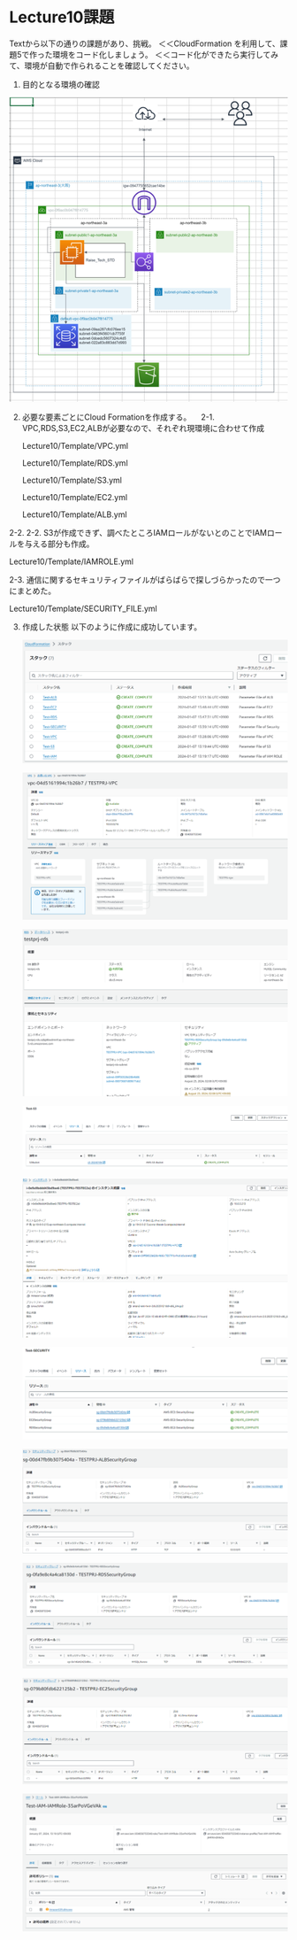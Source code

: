 # Lecture10課題

Textから以下の通りの課題があり、挑戦。
＜＜CloudFormation を利用して、課題5で作った環境をコード化しましょう。
＜＜コード化ができたら実行してみて、環境が自動で作られることを確認してください。

1. 目的となる環境の確認

![ENV](./PICTURE/構成図.PNG)

2. 必要な要素ごとにCloud Formationを作成する。
　2-1. VPC,RDS,S3,EC2,ALBが必要なので、それぞれ現環境に合わせて作成
   
   Lecture10/Template/VPC.yml
   
   Lecture10/Template/RDS.yml
   
   Lecture10/Template/S3.yml
   
   Lecture10/Template/EC2.yml

   Lecture10/Template/ALB.yml
   
  2-2.  2-2. S3が作成できず、調べたところIAMロールがないとのことでIAMロールを与える部分も作成。
  
   Lecture10/Template/IAMROLE.yml

 2-3. 通信に関するセキュリティファイルがばらばらで探しづらかったので一つにまとめた。
 
   Lecture10/Template/SECURITY_FILE.yml

3. 作成した状態
以下のように作成に成功しています。

   ![ENV](./PICTURE/STACK.PNG)

   ![ENV](./PICTURE/VPC.PNG)

   ![ENV](./PICTURE/RDS.PNG)

   ![ENV](./PICTURE/S3_bucket.PNG)

   ![ENV](./PICTURE/EC2.PNG)

   ![ENV](./PICTURE/SECURITYGROUP.PNG)

   ![ENV](./PICTURE/SecurityGroup-ALB.PNG)

   ![ENV](./PICTURE/SecurityGroup-RDS.PNG)

   ![ENV](./PICTURE/SecurityGroup-EC2.PNG)

   ![ENV](./PICTURE/IAM_ROLE.PNG)

   

